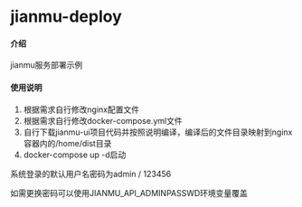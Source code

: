 # jianmu-deploy

#### 介绍
jianmu服务部署示例

#### 使用说明

1.  根据需求自行修改nginx配置文件
2.  根据需求自行修改docker-compose.yml文件
3.  自行下载jianmu-ui项目代码并按照说明编译，编译后的文件目录映射到nginx容器内的/home/dist目录
4.  docker-compose up -d启动

系统登录的默认用户名密码为admin / 123456

如需更换密码可以使用JIANMU_API_ADMINPASSWD环境变量覆盖
